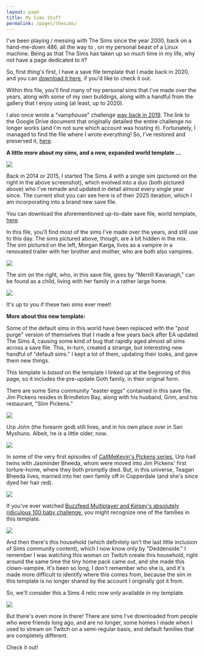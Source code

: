 ```yaml
---
layout: page
title: My Sims Stuff
permalink: /pages/thesims/
---
```


I've been playing / messing with The Sims since the year 2000, back on a hand-me-down 486, all the way to <script>document.write(new Date().getFullYear())</script>, on my personal beast of a Linux machine. Being as that The Sims has taken up so much time in my life, why *not* have a page dedicated to it?

So, first thing's first, I have a save file template that I made back in 2020, and you can <a href="/files/save_file.zip" target="_blank">download it here</a>, if you'd like to check it out.

Within this file, you'll find many of my personal sims that I've made over the years, along with *some* of my own buildings, along with a handful from the gallery that I enjoy using (at least, up to 2020).

I also once wrote a "vamphouse" challenge <a href="/gaming/2019/07/28/thesims4-vamphouse-challenge.html">way back in 2019</a>. The link to the Google Drive document that originally detailed the entire challenge no longer works (and I'm not sure which account was hosting it). Fortunately, I managed to find the file where I wrote everything! So, I've restored and preserved it, <a href="/sims4/vamphouse/">here</a>.

<b>A little more about my sims, and a new, expanded world template ...</b>

<img src="/img/thesims/Screenshot from 2025-01-28 13-22-15.png">

Back in 2014 or 2015, I started The Sims 4 with a single sim (pictured on the right in the above screenshot), which evolved into a duo (both pictured above) who I've remade and updated in detail almost every single year since. The current shot you can see here is of their 2025 iteration, which I am incorporating into a brand new save file.

You can download the aforementioned up-to-date save file, world template, <a href="/files/sims_template_2025.zip" target="_blank">here</a>.

In this file, you'll find most of the sims I've made over the years, and still use to this day. The sims pictured above, though, are a bit hidden in the mix. The sim pictured on the left, Morgan Karga, lives as a vampire in a renovated trailer with her brother and mother, who are both also vampires. 

<img src="/img/thesims/Screenshot from 2025-01-28 16-31-27.png">

The sim on the right, who, in this save file, goes by "Merrill Kavanagh," can be found as a child, living with her family in a rather large home.

<img src="/img/thesims/Screenshot from 2025-01-28 16-28-36.png">

It's up to you if these two sims ever meet!

<b>More about this new template:</b> 

Some of the default sims in this world have been replaced with the "post purge" version of themselves that I made a few years back after EA updated The Sims 4, causing some kind of bug that rapidly aged almost all sims across a save file. This, in-turn, created a strange, but interesting new handful of "default sims." I kept a lot of them, updating their looks, and gave them new things.

This template is *based* on the template I linked up at the beginning of this page, so it includes the pre-update Goth family, in their original form.

There are some Sims community "easter eggs" contained in this save file. Jim Pickens resides in Brindleton Bay, along with his husband, Grim, and his restaurant, "Slim Pickens." 

<img src="/img/thesims/Screenshot from 2025-01-28 17-19-36.png">

Urp John (the forearm god) still lives, and in his own place over in San Myshuno. Albeit, he *is* a little older, now.

<img src="/img/thesims/Screenshot from 2025-01-28 17-21-39.png">

In some of the very first episodes of <a href="https://www.youtube.com/results?search_query=callmekevin%20sims%204" target="_blank">CallMeKevin's Pickens series</a>, Urp had twins with Jasminder Bheeda, whom were moved into Jim Pickens' first torture-home, where they both promptly died. But, in this universe, Teagan Bheeda lives, married into her own family off in Copperdale (and she's since dyed her hair red).

<img src="/img/thesims/Screenshot from 2025-01-28 17-26-26.png">

If you've ever watched <a href="https://youtu.be/2svi_xw_Q7I?si=i6Kuh0m6sDT7j4Im" target="_blank">Buzzfeed Multiplayer and Kelsey's absolutely ridiculous 100 baby challenge</a>, you might recognize one of the families in this template.

<img src="/img/thesims/Screenshot from 2025-01-28 17-55-41.png">

And then there's this household (which definitely isn't the last little inclusion of Sims community content), which I now know only by "Deddenside." I remember I was watching this woman on Twitch create this household, right around the same time the tiny home pack came out, and she made this clown-vampire. It's been so long, I don't remember who she is, and it's made more difficult to identify where this comes from, because the sim in this template is no longer shared by the account I originally got it from.

So, we'll consider this a Sims 4 relic now *only* available in my template.

<img src="/img/thesims/Screenshot from 2025-01-28 18-01-47.png">

But there's even more in there! There are sims I've downloaded from people who were friends long ago, and are no longer, some homes I made when I used to stream on Twitch on a semi-regular basis, and default families that are completely different.

Check it out!